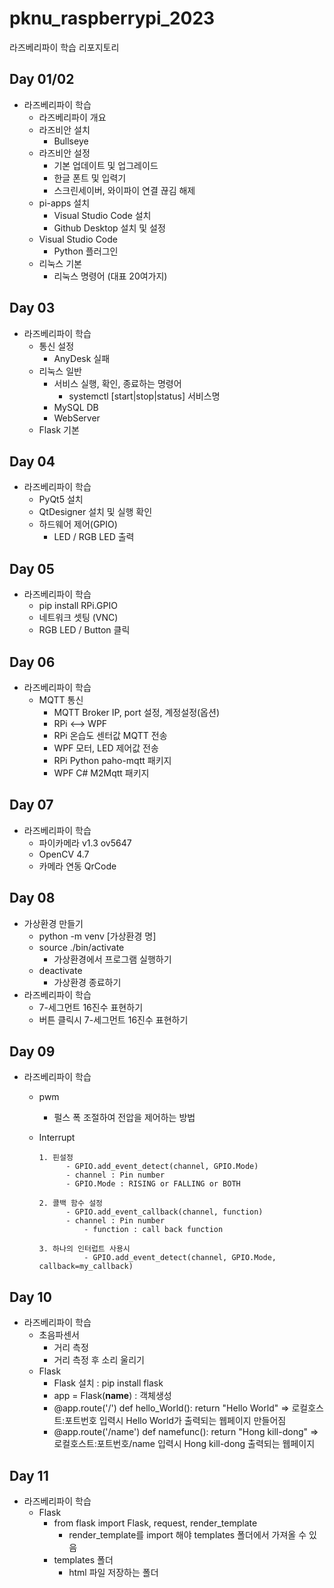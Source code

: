 # pknu_raspberrypi_2023
라즈베리파이 학습 리포지토리

## Day 01/02
- 라즈베리파이 학습
	- 라즈베리파이 개요
	- 라즈비안 설치
		- Bullseye
	- 라즈비안 설정
		- 기본 업데이트 및 업그레이드
		- 한글 폰트 및 입력기
		- 스크린세이버, 와이파이 연결 끊김 해제
	- pi-apps 설치
		- Visual Studio Code 설치
		- Github Desktop 설치 및 설정
	- Visual Studio Code
		- Python 플러그인
	- 리눅스 기본
		- 리눅스 명령어 (대표 20여가지)

## Day 03
- 라즈베리파이 학습
	- 통신 설정
		- AnyDesk 실패
	- 리눅스 일반
		- 서비스 실행, 확인, 종료하는 명령어
			- systemctl [start|stop|status] 서비스명
		- MySQL DB
		- WebServer
	- Flask 기본

## Day 04
- 라즈베리파이 학습
	- PyQt5 설치
	- QtDesigner 설치 및 실행 확인
	- 하드웨어 제어(GPIO)
		- LED / RGB LED 출력

## Day 05
- 라즈베리파이 학습
	- pip install RPi.GPIO
	- 네트워크 셋팅 (VNC)
	- RGB LED / Button 클릭

## Day 06
- 라즈베리파이 학습
	- MQTT 통신
		- MQTT Broker IP, port 설정, 계정설정(옵션)
		- RPi <--> WPF
		- RPi 온습도 센터값 MQTT 전송
		- WPF 모터, LED 제어값 전송
		- RPi Python paho-mqtt 패키지
		- WPF C# M2Mqtt 패키지

## Day 07
- 라즈베리파이 학습
	- 파이카메라 v1.3 ov5647
	- OpenCV 4.7
	- 카메라 연동 QrCode

## Day 08
- 가상환경 만들기
	- python -m venv [가상환경 명]
	- source ./bin/activate
		- 가상환경에서 프로그램 실행하기
	- deactivate
		- 가상환경 종료하기
- 라즈베리파이 학습
	- 7-세그먼트 16진수 표현하기
 	- 버튼 클릭시 7-세그먼트 16진수 표현하기

## Day 09
- 라즈베리파이 학습
	- pwm
		- 펄스 폭 조절하여 전압을 제어하는 방법
	- Interrupt
   
 		  1. 핀설정
     			- GPIO.add_event_detect(channel, GPIO.Mode)
        		- channel : Pin number
          		- GPIO.Mode : RISING or FALLING or BOTH
   
   		  2. 콜백 함수 설정
         		- GPIO.add_event_callback(channel, function)
           		- channel : Pin number
             		- function : call back function
   
		  3. 하나의 인터럽트 사용시
               		- GPIO.add_event_detect(channel, GPIO.Mode, callback=my_callback)

## Day 10
- 라즈베리파이 학습
	- 초음파센서
		- 거리 측정
		- 거리 측정 후 소리 울리기
	- Flask
		- Flask 설치 : pip install flask
		- app = Flask(__name__)  : 객체생성
		- @app.route('/')
		  def hello_World():
			return "Hello World"
		  => 로컬호스트:포트번호 입력시 Hello World가 출력되는 웹페이지 만들어짐
		- @app.route('/name')
			def namefunc():
				return "Hong kill-dong"
		   => 로컬호스트:포트번호/name 입력시 Hong kill-dong 출력되는 웹페이지

## Day 11
- 라즈베리파이 학습
	- Flask
		- from flask import Flask, request, render_template
			- render_template를 import 해야 templates 폴더에서 가져올 수 있음
		- templates 폴더
			- html 파일 저장하는 폴더